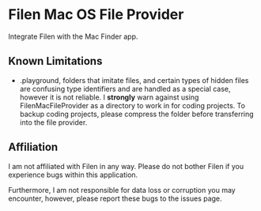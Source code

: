 # Filen Mac OS File Provider

Integrate Filen with the Mac Finder app.

## Known Limitations

- .playground, folders that imitate files, and certain types of hidden files are confusing type identifiers and are handled as a special case, however it is not reliable. I **strongly** warn against using FilenMacFileProvider as a directory to work in for coding projects. To backup coding projects, please compress the folder before transferring into the file provider.

## Affiliation

I am not affiliated with Filen in any way. Please do not bother Filen if you experience bugs within this application.

Furthermore, I am not responsible for data loss or corruption you may encounter, however, please report these bugs to the issues page.
